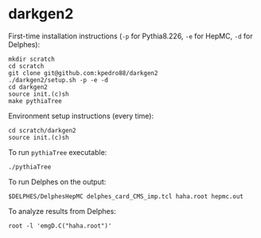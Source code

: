 # darkgen2

First-time installation instructions (`-p` for Pythia8.226, `-e` for HepMC, `-d` for Delphes):
```
mkdir scratch
cd scratch
git clone git@github.com:kpedro88/darkgen2
./darkgen2/setup.sh -p -e -d
cd darkgen2
source init.(c)sh
make pythiaTree
```

Environment setup instructions (every time):
```
cd scratch/darkgen2
source init.(c)sh
```

To run `pythiaTree` executable:
```
./pythiaTree
```

To run Delphes on the output:  
```
$DELPHES/DelphesHepMC delphes_card_CMS_imp.tcl haha.root hepmc.out
```

To analyze results from Delphes:
```
root -l 'emgD.C("haha.root")'
```
